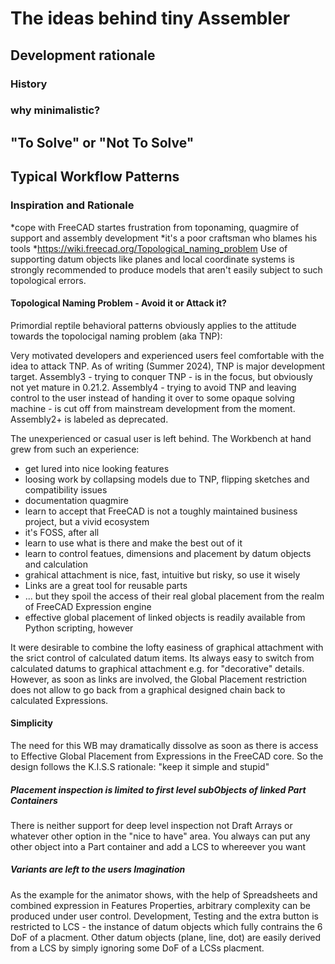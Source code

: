 # The ideas behind tiny Assembler
## Development rationale
### History
### why minimalistic?
## "To Solve" or "Not To Solve"
## Typical Workflow Patterns




### Inspiration and Rationale

*cope with FreeCAD startes frustration from toponaming, quagmire of support and assembly development
*it's a poor craftsman who blames his tools
*https://wiki.freecad.org/Topological_naming_problem
Use of supporting datum objects like planes and local coordinate systems is strongly recommended to produce models that aren't easily subject to such topological errors.

#### Topological Naming Problem - Avoid it or Attack it?

Primordial reptile behavioral patterns obviously applies to the attitude towards the topolocigal naming problem (aka TNP):

Very motivated developers and experienced users feel comfortable with the idea to attack TNP.
As of writing (Summer 2024), TNP is major development target.
Assembly3 - trying to conquer TNP - is in the focus, but obviously not yet mature in 0.21.2.
Assembly4 - trying to avoid TNP and leaving control to the user instead of handing it over to some opaque solving machine - is cut off from mainstream development from the moment.
Assembly2+ is labeled as deprecated.

The unexperienced or casual user is left behind.
The Workbench at hand grew from such an experience:

* get lured into nice looking features
* loosing work by collapsing models due to TNP, flipping sketches and compatibility issues
* documentation quagmire
* learn to accept that FreeCAD is not a toughly maintained business project, but a vivid ecosystem
* it's FOSS, after all
* learn to use what is there and make the best out of it
* learn to control featues, dimensions and placement by datum objects and calculation
* grahical attachment is nice, fast, intuitive but risky, so use it wisely
* Links are a great tool for reusable parts
* ... but they spoil the access of their real global placement from the realm of FreeCAD Expression engine
* effective global placement of linked objects is readily available from Python scripting, however

It were desirable to combine the lofty easiness of graphical attachment with the srict control of calculated datum items.
Its always easy to switch from calculated datums to graphical attachment e.g. for "decorative" details.
However, as soon as links are involved, the Global Placement restriction does not allow to go back from a graphical designed chain back to calculated Expressions.

#### Simplicity
The need for this WB may dramatically dissolve as soon as there is access to Effective Global Placement from Expressions in the FreeCAD core.
So the design follows the K.I.S.S rationale: "keep it simple and stupid"

##### Placement inspection is limited to first level subObjects of linked Part Containers
There is neither support for deep level inspection not Draft Arrays or whatever other option in the "nice to have" area.
You always can put any other object into a Part container and add a LCS to whereever you want

##### Variants are left to the users Imagination
As the example for the animator shows, with the help of Spreadsheets and combined expression in Features Properties, arbitrary complexity can be produced under user control.
Development, Testing and the extra button is restricted to LCS - the instance of datum objects which fully contrains the 6 DoF of a placment.
Other datum objects (plane, line, dot) are easily derived from a LCS by simply ignoring some DoF of a LCSs placment.


